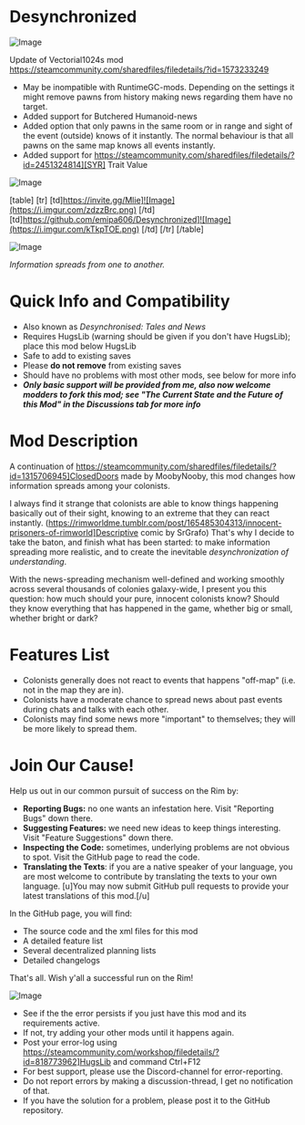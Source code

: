 # Desynchronized

![Image](https://i.imgur.com/WAEzk68.png)

Update of Vectorial1024s mod
https://steamcommunity.com/sharedfiles/filedetails/?id=1573233249

- May be inompatible with RuntimeGC-mods. Depending on the settings it might remove pawns from history making news regarding them have no target.
- Added support for Butchered Humanoid-news
- Added option that only pawns in the same room or in range and sight of the event (outside) knows of it instantly. The normal behaviour is that all pawns on the same map knows all events instantly.
- Added support for https://steamcommunity.com/sharedfiles/filedetails/?id=2451324814][SYR] Trait Value

![Image](https://i.imgur.com/7Gzt3Rg.png)


[table]
	[tr]
		[td]https://invite.gg/Mlie]![Image](https://i.imgur.com/zdzzBrc.png)
[/td]
		[td]https://github.com/emipa606/Desynchronized]![Image](https://i.imgur.com/kTkpTOE.png)
[/td]
	[/tr]
[/table]
	
![Image](https://i.imgur.com/NOW7jU1.png)


*Information spreads from one to another.*

# Quick Info and Compatibility



- Also known as *Desynchronised: Tales and News*
- Requires HugsLib (warning should be given if you don&apos;t have HugsLib); place this mod below HugsLib
- Safe to add to existing saves
- Please **do not remove** from existing saves
- Should have no problems with most other mods, see below for more info
- ***Only basic support will be provided from me, also now welcome modders to fork this mod; see &quot;The Current State and the Future of this Mod&quot; in the Discussions tab for more info***


# Mod Description

A continuation of https://steamcommunity.com/sharedfiles/filedetails/?id=1315706945]ClosedDoors made by MoobyNooby, this mod changes how information spreads among your colonists.

I always find it strange that colonists are able to know things happening basically out of their sight, knowing to an extreme that they can react instantly. (https://rimworldme.tumblr.com/post/165485304313/innocent-prisoners-of-rimworld]Descriptive comic by SrGrafo) That&apos;s why I decide to take the baton, and finish what has been started: to make information spreading more realistic, and to create the inevitable *desynchronization of understanding*.

With the news-spreading mechanism well-defined and working smoothly across several thousands of colonies galaxy-wide, I present you this question: how much should your pure, innocent colonists know? Should they know everything that has happened in the game, whether big or small, whether bright or dark?

# Features List



- Colonists generally does not react to events that happens &quot;off-map&quot; (i.e. not in the map they are in).
- Colonists have a moderate chance to spread news about past events during chats and talks with each other.
- Colonists may find some news more &quot;important&quot; to themselves; they will be more likely to spread them.



# Join Our Cause!

Help us out in our common pursuit of success on the Rim by:


- **Reporting Bugs:** no one wants an infestation here. Visit &quot;Reporting Bugs&quot; down there.
- **Suggesting Features:** we need new ideas to keep things interesting. Visit &quot;Feature Suggestions&quot; down there.
- **Inspecting the Code:** sometimes, underlying problems are not obvious to spot. Visit the GitHub page to read the code.
- **Translating the Texts**: if you are a native speaker of your language, you are most welcome to contribute by translating the texts to your own language. [u]You may now submit GitHub pull requests to provide your latest translations of this mod.[/u]


In the GitHub page, you will find:


- The source code and the xml files for this mod
- A detailed feature list
- Several decentralized planning lists
- Detailed changelogs



That&apos;s all. Wish y&apos;all a successful run on the Rim!


![Image](https://i.imgur.com/Rs6T6cr.png)



-  See if the the error persists if you just have this mod and its requirements active.
-  If not, try adding your other mods until it happens again.
-  Post your error-log using https://steamcommunity.com/workshop/filedetails/?id=818773962]HugsLib and command Ctrl+F12
-  For best support, please use the Discord-channel for error-reporting.
-  Do not report errors by making a discussion-thread, I get no notification of that.
-  If you have the solution for a problem, please post it to the GitHub repository.




